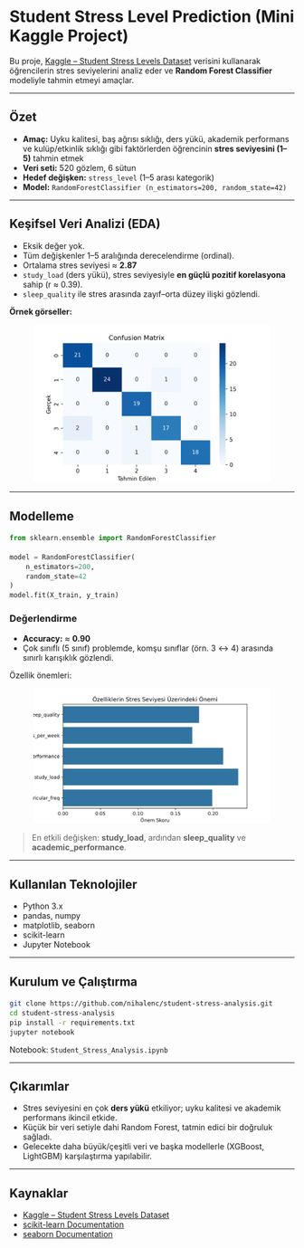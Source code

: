 # Student Stress Level Prediction (Mini Kaggle Project)

Bu proje, [Kaggle – Student Stress Levels Dataset](https://www.kaggle.com/datasets/grandmaster07/student-stress-levels-dataset) verisini kullanarak öğrencilerin stres seviyelerini analiz eder ve **Random Forest Classifier** modeliyle tahmin etmeyi amaçlar.

---

## Özet

- **Amaç:** Uyku kalitesi, baş ağrısı sıklığı, ders yükü, akademik performans ve kulüp/etkinlik sıklığı gibi faktörlerden öğrencinin **stres seviyesini (1–5)** tahmin etmek  
- **Veri seti:** 520 gözlem, 6 sütun  
- **Hedef değişken:** `stress_level` (1–5 arası kategorik)  
- **Model:** `RandomForestClassifier (n_estimators=200, random_state=42)`

---

## Keşifsel Veri Analizi (EDA)

- Eksik değer yok.  
- Tüm değişkenler 1–5 aralığında derecelendirme (ordinal).  
- Ortalama stres seviyesi ≈ **2.87**  
- `study_load` (ders yükü), stres seviyesiyle **en güçlü pozitif korelasyona** sahip (r ≈ 0.39).  
- `sleep_quality` ile stres arasında zayıf–orta düzey ilişki gözlendi.

**Örnek görseller:**

<p align="center">
  <img src="images/confusion_matrix.png" width="420" alt="Confusion Matrix">
</p>

---

## Modelleme

```python
from sklearn.ensemble import RandomForestClassifier

model = RandomForestClassifier(
    n_estimators=200,
    random_state=42
)
model.fit(X_train, y_train)
```

### Değerlendirme

- **Accuracy:** ≈ **0.90**  
- Çok sınıflı (5 sınıf) problemde, komşu sınıflar (örn. 3 ↔ 4) arasında sınırlı karışıklık gözlendi.

Özellik önemleri:

<p align="center">
  <img src="images/feature_importance.png" width="420" alt="Feature Importance">
</p>

> En etkili değişken: **study_load**, ardından **sleep_quality** ve **academic_performance**.

---

## Kullanılan Teknolojiler

- Python 3.x  
- pandas, numpy  
- matplotlib, seaborn  
- scikit-learn  
- Jupyter Notebook

---

## Kurulum ve Çalıştırma

```bash
git clone https://github.com/nihalenc/student-stress-analysis.git
cd student-stress-analysis
pip install -r requirements.txt
jupyter notebook
```

Notebook: `Student_Stress_Analysis.ipynb`

---

## Çıkarımlar

- Stres seviyesini en çok **ders yükü** etkiliyor; uyku kalitesi ve akademik performans ikincil etkide.  
- Küçük bir veri setiyle dahi Random Forest, tatmin edici bir doğruluk sağladı.  
- Gelecekte daha büyük/çeşitli veri ve başka modellerle (XGBoost, LightGBM) karşılaştırma yapılabilir.

---

## Kaynaklar

- [Kaggle – Student Stress Levels Dataset](https://www.kaggle.com/datasets/grandmaster07/student-stress-levels-dataset)  
- [scikit-learn Documentation](https://scikit-learn.org/stable/)  
- [seaborn Documentation](https://seaborn.pydata.org/)

